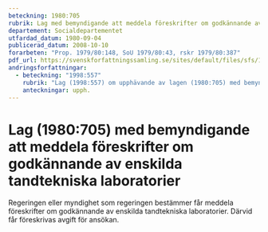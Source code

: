 ```yaml
---
beteckning: 1980:705
rubrik: Lag med bemyndigande att meddela föreskrifter om godkännande av enskilda tandtekniska laboratorier
departement: Socialdepartementet
utfardad_datum: 1980-09-04
publicerad_datum: 2008-10-10
forarbeten: "Prop. 1979/80:148, SoU 1979/80:43, rskr 1979/80:387"
pdf_url: https://svenskforfattningssamling.se/sites/default/files/sfs/1980-09/SFS1980-705.pdf
andringsforfattningar:
  - beteckning: "1998:557"
    rubrik: "Lag (1998:557) om upphävande av lagen (1980:705) med bemyndigande att meddela föreskrifter om godkännande av enskilda tandtekniska laboratorier"
    anteckningar: upph.
---
```


# Lag (1980:705) med bemyndigande att meddela föreskrifter om godkännande av enskilda tandtekniska laboratorier

Regeringen eller myndighet som regeringen bestämmer får meddela föreskrifter om godkännande av enskilda tandtekniska laboratorier. Därvid får föreskrivas avgift för ansökan.